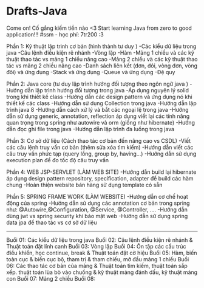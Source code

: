 # Drafts-Java
Come on! Cố gắng kiếm tiền nào <3
Start learning Java from zero to good application!!!
#ssm - học phí: 7tr200 :3

Phần 1: Kỹ thuật lập trình cơ bản (hình thành tư duy )
-Các kiểu dữ liệu trong java 
-Câu lệnh điều kiện rẽ nhánh
-Vòng lặp 
-Hàm
-Mảng 1 chiều và các kỹ thuật thao tác vs mảng 1 chiều nâng cao
-Mảng 2 chiều và các kỹ thuật thao tác vs mảng 2 chiều nâng cao
-Danh sách liên kết (đơn, đôi, vòng đơn, vòng đôi) và ứng dụng
-Stack và ứng dụng 
-Queue và ứng dụng
-Đệ quy

Phần 2: Java core (tư duy lập trình hướng đối tượng theo ngôn ngữ java )
-Hướng dẫn lập trình hướng đối tượng trong java 
-Áp dụng nguyên lý solid trong khi thiết kế class 
-Hướng dẫn các design pattern và ứng dụng nó khi thiết kế các class
-Hướng dẫn sử dụng Collection trong java 
-Hướng dẫn lập trình java 8
-Hướng dẫn cách xử lý và bắt các ngoại lệ trong java 
-Hướng dẫn sử dụng generic, annotation, reflection áp dụng viết lại các tính năng quan trọng trong spring như autowire và orm (giống như hibernate)
-Hướng dẫn đọc ghi file trong java 
-Hướng dẫn lập trình đa luồng trong java 

Phần 3: Cơ sở dữ liệu (Cách thao tác cơ bản đến nâng cao vs CSDL)
-Viết các câu lệnh truy vấn cơ bản (thêm sửa xóa tìm kiếm)
-Hướng dẫn viết các câu truy vấn phức tạp (query lồng, group by, having...)
-Hướng dẫn sử dụng execution plan để đo tốc độ câu truy vấn

Phần 4: WEB JSP-SERVLET (LÀM WEB SITE)
-Hướng dẫn build lại hibernate áp dụng design pattern repository, specification, adapter để build các hàm chung 
-Hoàn thiện website bán hàng sử dụng template có sẵn

Phần 5: SPRING FRAME WORK (LÀM WEBSITE)
-Hướng dẫn cơ chế hoạt động của spring 
-Hướng dẫn sử dụng các annotation cơ bản trong spring như: @Autowire,@Configuration, @Service, @Controller, .... 
-Hướng dẫn dùng jwt vs spring security khi bảo mật web 
-Hướng dẫn sử dụng spring data jpa để thao tác vs cơ sở dữ liệu 

-----------------------------------------------------------------------------------
  Buổi 01: Các kiểu dữ liệu trong java
  Buổi 02: Câu lệnh điều kiện rẽ nhánh & Thuật toán đặt lính canh
  Buổi 03: Vòng lặp
  Buổi 04: Ôn tập các cấu trúc điều khiển, học continue, break & Thuật toán đặt cờ hiệu
  Buổi 05: Hàm, biến toàn cục & biến cục bộ, tham trị & tham chiếu, mở đầu mảng 1 chiều
  Buổi 06: Các thao tác cơ bản của mảng & Thuật toán tìm kiếm, thuật toán sắp xếp. thuật toán lùa bò vào chuồng & kỹ thuật mảng đánh dấu, kỹ thuật mảng con
  Buổi 07: Mảng 2 chiều
  Buổi 08:
